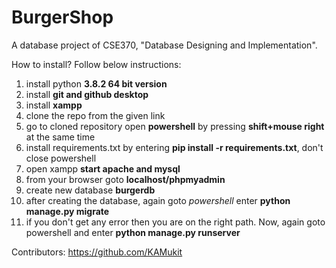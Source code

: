 # BurgerShop
A database project of CSE370, "Database Designing and Implementation".

How to install? Follow below instructions:
1. install python **3.8.2 64 bit version**
2. install **git and github desktop**
3. install **xampp**
4. clone the repo from the given link
5. go to cloned repository open **powershell** by pressing **shift+mouse right** at the same time
6. install requirements.txt by entering **pip install -r requirements.txt**, don't close powershell
7. open xampp **start apache and mysql**
8. from your browser goto **localhost/phpmyadmin**
9. create new database **burgerdb**
10. after creating the database, again goto *powershell* enter **python manage.py migrate**
11. if you don't get any error then you are on the right path. Now, again goto powershell and enter **python manage.py runserver**

Contributors:
https://github.com/KAMukit
